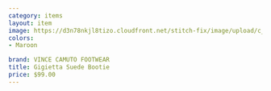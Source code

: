 ```yaml
---
category: items
layout: item
image: https://d3n78nkjl8tizo.cloudfront.net/stitch-fix/image/upload/c_scale,h_500/e_trim:9/f_auto,q_auto/e_replace_color:f2f3f4:300:ffffff/v1673542164/crhnbylneauuz4uwenhf.jpg
colors: 
- Maroon

brand: VINCE CAMUTO FOOTWEAR
title: Gigietta Suede Bootie
price: $99.00
---
```






